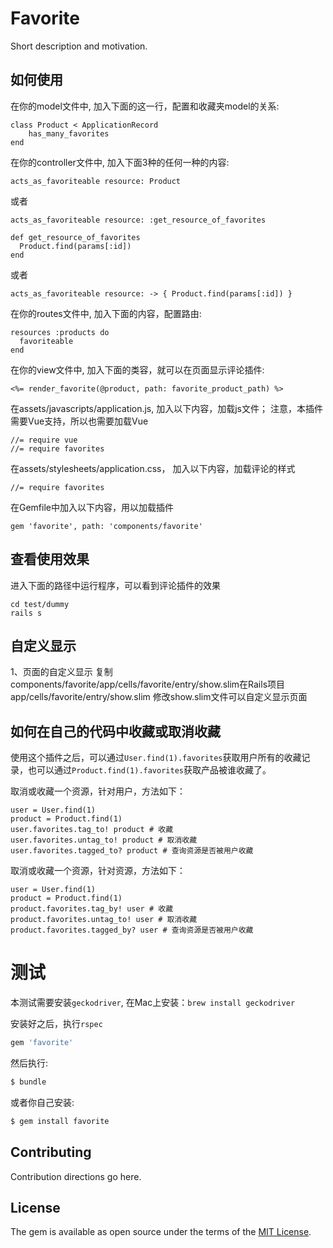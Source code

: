 # Favorite
Short description and motivation.

## 如何使用

在你的model文件中, 加入下面的这一行，配置和收藏夹model的关系:

    class Product < ApplicationRecord
        has_many_favorites
    end

在你的controller文件中, 加入下面3种的任何一种的内容:

    acts_as_favoriteable resource: Product

或者

    acts_as_favoriteable resource: :get_resource_of_favorites

    def get_resource_of_favorites
      Product.find(params[:id])
    end

或者

    acts_as_favoriteable resource: -> { Product.find(params[:id]) }

在你的routes文件中, 加入下面的内容，配置路由:

    resources :products do
      favoriteable
    end

在你的view文件中, 加入下面的类容，就可以在页面显示评论插件:

    <%= render_favorite(@product, path: favorite_product_path) %>

在assets/javascripts/application.js, 加入以下内容，加载js文件； 注意，本插件需要Vue支持，所以也需要加载Vue

    //= require vue
    //= require favorites

在assets/stylesheets/application.css， 加入以下内容，加载评论的样式

    //= require favorites   

在Gemfile中加入以下内容，用以加载插件

    gem 'favorite', path: 'components/favorite'

## 查看使用效果
进入下面的路径中运行程序，可以看到评论插件的效果

    cd test/dummy
    rails s

## 自定义显示
1、页面的自定义显示
   复制components/favorite/app/cells/favorite/entry/show.slim在Rails项目app/cells/favorite/entry/show.slim
   修改show.slim文件可以自定义显示页面

## 如何在自己的代码中收藏或取消收藏

使用这个插件之后，可以通过`User.find(1).favorites`获取用户所有的收藏记录，也可以通过`Product.find(1).favorites`获取产品被谁收藏了。

取消或收藏一个资源，针对用户，方法如下：

    user = User.find(1)
    product = Product.find(1)
    user.favorites.tag_to! product # 收藏
    user.favorites.untag_to! product # 取消收藏
    user.favorites.tagged_to? product # 查询资源是否被用户收藏

取消或收藏一个资源，针对资源，方法如下：

    user = User.find(1)
    product = Product.find(1)
    product.favorites.tag_by! user # 收藏
    product.favorites.untag_to! user # 取消收藏
    product.favorites.tagged_by? user # 查询资源是否被用户收藏

# 测试

本测试需要安装`geckodriver`, 在Mac上安装：`brew install geckodriver`

安装好之后，执行`rspec`

```ruby
gem 'favorite'
```

然后执行:
```bash
$ bundle
```

或者你自己安装:
```bash
$ gem install favorite
```

## Contributing
Contribution directions go here.

## License
The gem is available as open source under the terms of the [MIT License](http://opensource.org/licenses/MIT).
